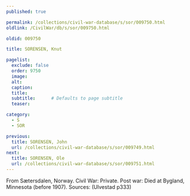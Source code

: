 ```yaml
---
published: true

permalink: /collections/civil-war-database/s/sor/009750.html
oldlink: /CivilWar/db/s/sor/009750.html

oldid: 009750

title: SORENSEN, Knut

pagelist:
  exclude: false
  order: 9750
  image: 
  alt:
  caption:
  title:
  subtitle:      # Defaults to page subtitle
  teaser:

category: 
  - S 
  - SOR

previous:
  title: SORENSEN, John
  url: /collections/civil-war-database/s/sor/009749.html  
next:
  title: SORENSEN, Ole
  url: /collections/civil-war-database/s/sor/009751.html   
---
```

From S&aelig;tersdalen, Norway. Civil War: Private. Post war: Died at Bygland, Minnesota (before 1907). Sources: (Ulvestad p333)